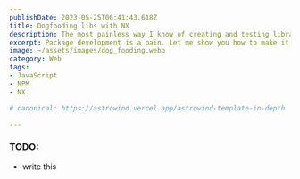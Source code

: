 ```yaml
---
publishDate: 2023-05-25T06:41:43.618Z
title: Dogfooding libs with NX
description: The most painless way I know of creating and testing libraries javascript libraries. Let me show you how.
excerpt: Package development is a pain. Let me show you how to make it less painful using a slick little NX monorepo set up.
image: ~/assets/images/dog_fooding.webp
category: Web
tags:
- JavaScript
- NPM
- NX

# canonical: https://astrowind.vercel.app/astrowind-template-in-depth

---
```

### TODO:
- write this
